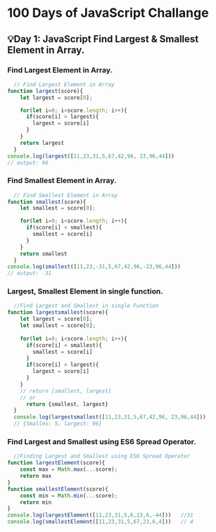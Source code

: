 
# 100 Days of JavaScript Challange


## 💡Day 1:  JavaScript Find Largest & Smallest Element in Array.


### Find Largest Element in Array.

```javascript
  // Find Largest Element in Array
function largest(score){
    let largest = score[0];

    for(let i=0; i<score.length; i++){
      if(score[i] > largest){
        largest = score[i]
      }
    }
    return largest
  }
console.log(largest([11,23,31,5,67,42,96, 23,96,44]))
// output: 96
```

### Find Smallest Element in Array.

```javascript
  // Find Smallest Element in Array
function smallest(score){
    let smallest = score[0];

    for(let i=0; i<score.length; i++){
      if(score[i] < smallest){
        smallest = score[i]
      }
    }
    return smallest
  }
console.log(smallest([11,23,-31,5,67,42,96,-23,96,44]))
// output: -31
```

### Largest, Smallest Element in single function.

```javascript
  //Find Largest and Smallest in single Function
function largestsmallest(score){
    let largest = score[0];
    let smallest = score[0];
    
    for(let i=0; i<score.length; i++){
      if(score[i] < smallest){
        smallest = score[i]
      }
      if(score[i] > largest){
        largest = score[i]
      }
    }
    // return [smallest, largest]
    // or 
      return {smallest, largest}
  }
  console.log(largestsmallest([11,23,31,5,67,42,96, 23,96,44]))
  // {Smalles: 5, largest: 96}
```


### Find Largest and Smallest using ES6 Spread Operator.

```javascript
  //Finding Largest and Smallest using ES6 Spread Operator
function largestElement(score){
    const max = Math.max(...score);
    return max
}
function smallestElement(score){
    const min = Math.min(...score);
    return min
}
console.log(largestElement([11,23,31,5,6,23,6,-44]))   //31
console.log(smallestElement([11,23,31,5,67,23,6,4]))   // 4

```


